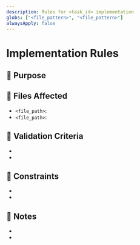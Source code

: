 ```yaml
---
description: Rules for <task_id> implementation
globs: ["<file_pattern>", "<file_pattern>"]
alwaysApply: false
---
```


# <Task Name> Implementation Rules

## 🎯 Purpose
<Brief description of what this task accomplishes>

## 📁 Files Affected
- `<file_path>`: <description of changes>
- `<file_path>`: <description of changes>

## 🧪 Validation Criteria
- <test or validation step>
- <test or validation step>

## 🚫 Constraints
- <limitation or constraint>
- <limitation or constraint>

## 📝 Notes
- <additional information>
- <additional information>
